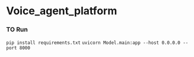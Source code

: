 # Voice_agent_platform
### TO Run
`pip install requirements.txt`
 `uvicorn Model.main:app --host 0.0.0.0 --port 8000`
